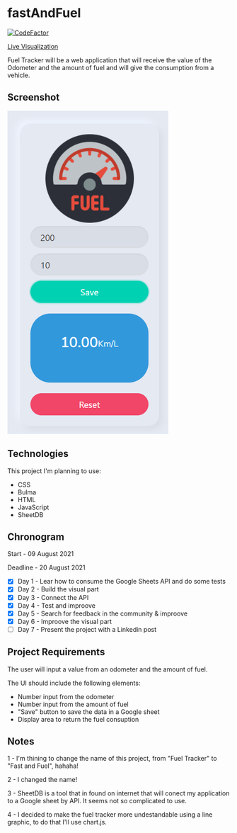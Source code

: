 # fastAndFuel

[![CodeFactor](https://www.codefactor.io/repository/github/jeflucas/fastandfuel/badge)](https://www.codefactor.io/repository/github/jeflucas/fastandfuel)

[Live Visualization](https://jeflucas.github.io/fastAndFuel/index.html "Hello recruiter!")


Fuel Tracker will be a web application that will receive the value of the Odometer and the amount of fuel and will give the consumption from a vehicle.

## Screenshot


![](/img/capture.png)

## Technologies

This project I'm planning to use:

- CSS
- Bulma
- HTML
- JavaScript
- SheetDB

## Chronogram

Start    - 09 August 2021

Deadline - 20 August 2021

- [x] Day 1 - Lear how to consume the Google Sheets API and do some tests
- [X] Day 2 - Build the visual part
- [x] Day 3 - Connect the API
- [X] Day 4 - Test and improove
- [x] Day 5 - Search for feedback in the community & improove
- [x] Day 6 - Improove the visual part
- [ ] Day 7 - Present the project with a Linkedin post

## Project Requirements

The user will input a value from an odometer and the amount of fuel.

The UI should include the following elements:

- Number input from the odometer
- Number input from the amount of fuel
- "Save" button to save the data in a Google sheet
- Display area to return the fuel consuption

## Notes 

1 - I'm thining to change the name of this project, from "Fuel Tracker" to "Fast and Fuel", hahaha!

2 - I changed the name!

3 - SheetDB is a tool that in found on internet that will conect my application to a Google sheet by API. It seems not so complicated to use.

4 - I decided to make the fuel tracker more undestandable using a line graphic, to do that I'll use chart.js.
